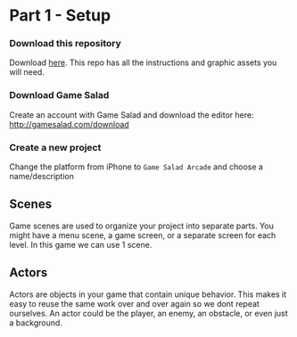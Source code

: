 # Part 1 - Setup

### Download this repository
Download [here](https://github.com/patmood/flappy-salad/archive/master.zip). This repo has all the instructions and graphic assets you will need.

### Download Game Salad
Create an account with Game Salad and download the editor here: http://gamesalad.com/download

### Create a new project
Change the platform from iPhone to `Game Salad Arcade` and choose a name/description

## Scenes
Game scenes are used to organize your project into separate parts. You might have a menu scene, a game screen, or a separate screen for each level. In this game we can use 1 scene.

## Actors
Actors are objects in your game that contain unique behavior. This makes it easy to reuse the same work over and over again so we dont repeat ourselves. An actor could be the player, an enemy, an obstacle, or even just a background.
